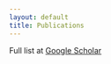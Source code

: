 ```yaml
---
layout: default
title: Publications
---
```


Full list at [Google Scholar](https://scholar.google.com/citations?user=doL8ArEAAAAJ&hl=en)